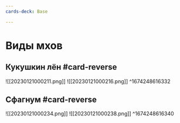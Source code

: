 ```yaml
---
cards-deck: Base

---
```


# Виды мхов

## Кукушкин лён #card-reverse 
![[20230121000211.png]]
![[20230121000216.png]]
^1674248616332

## Сфагнум #card-reverse 
![[20230121000234.png]]
![[20230121000238.png]]
^1674248616340
